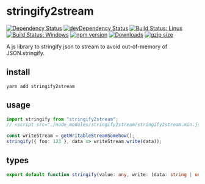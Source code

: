 # stringify2stream

[![Dependency Status](https://david-dm.org/plantain-00/stringify2stream.svg)](https://david-dm.org/plantain-00/stringify2stream)
[![devDependency Status](https://david-dm.org/plantain-00/stringify2stream/dev-status.svg)](https://david-dm.org/plantain-00/stringify2stream#info=devDependencies)
[![Build Status: Linux](https://travis-ci.org/plantain-00/stringify2stream.svg?branch=master)](https://travis-ci.org/plantain-00/stringify2stream)
[![Build Status: Windows](https://ci.appveyor.com/api/projects/status/github/plantain-00/stringify2stream?branch=master&svg=true)](https://ci.appveyor.com/project/plantain-00/stringify2stream/branch/master)
[![npm version](https://badge.fury.io/js/stringify2stream.svg)](https://badge.fury.io/js/stringify2stream)
[![Downloads](https://img.shields.io/npm/dm/stringify2stream.svg)](https://www.npmjs.com/package/stringify2stream)
[![gzip size](https://img.badgesize.io/https://unpkg.com/stringify2stream?compression=gzip)](https://unpkg.com/stringify2stream)

A js library to stringify json to stream to avoid out-of-memory of JSON.stringify.

## install

`yarn add stringify2stream`

## usage

```ts
import stringify from "stringify2stream";
// <script src="./node_modules/stringify2stream/stringify2stream.min.js"></script>

const writeStream = getWritableStreamSomehow();
stringify({ foo: 123 }, data => writeStream.write(data));
```

## types

```ts
export default function stringify(value: any, write: (data: string | undefined) => void, replacer?: ((key: string, value: any) => any) | (number | string)[] | null, space?: string | number): void
```
